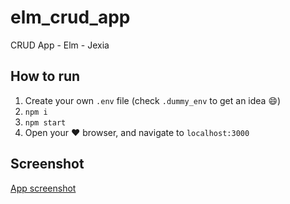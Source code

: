 # elm_crud_app
 CRUD App - Elm - Jexia

## How to run
1. Create your own `.env` file (check `.dummy_env` to get an idea 😄)
1. `npm i`
1. `npm start`
1. Open your ❤️ browser, and navigate to `localhost:3000`

## Screenshot

[App screenshot](https://github.com/mkubera/elm_crud_app/blob/master/others/app_scrnshot.png)
